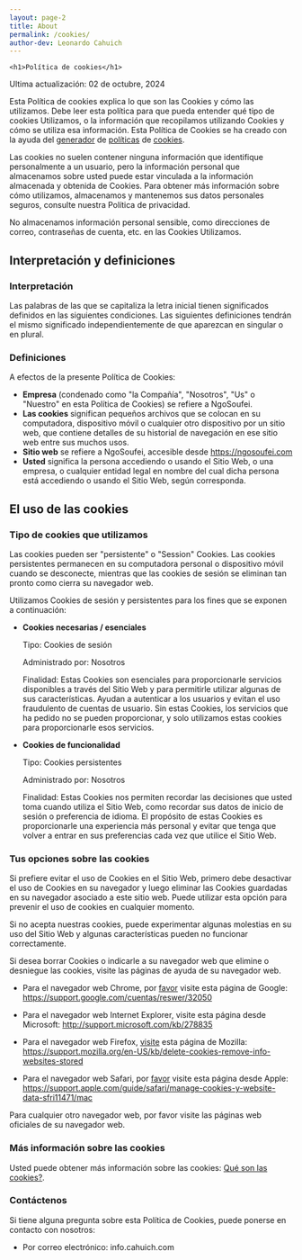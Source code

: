 ```yaml
---
layout: page-2
title: About
permalink: /cookies/
author-dev: Leonardo Cahuich
---
```

<script>
  /*<alert("hola");
  $('body').addClass('home');*/
  var elemento = document.querySelectorAll("body");
  for (var i = 0; i < elemento.length; i++) {
    elemento[i].classList.add("inicio-pages");
  }
</script>

<div class="marginador"></div>
<section id="Acercademi" class="sec sec-basica sec-basica-10 inicio-s-1" linknav1="Acerca de mi">
  <div id="Acercademi-centro2" class="centro" observadoranimaciones="animate">
    <div class="caja">
    
    <h1>Política de cookies</h1>
<p>Ultima actualización: 02 de octubre, 2024</p>
<p>Esta Política de cookies explica lo que son las Cookies y cómo las utilizamos. Debe leer esta política para que pueda entender qué tipo de cookies Utilizamos, o la información que recopilamos utilizando Cookies y cómo se utiliza esa información. Esta Política de Cookies se ha creado con la ayuda del <a href="https://www.privacypolicies.com/cookies-policy-generator/" target="_blank">generador</a> de <a href="https://www.privacypolicies.com/cookies-policy-generator/" target="_blank">políticas</a> de <a href="https://www.privacypolicies.com/cookies-policy-generator/" target="_blank">cookies</a>.</p>
<p>Las cookies no suelen contener ninguna información que identifique personalmente a un usuario, pero la información personal que almacenamos sobre usted puede estar vinculada a la información almacenada y obtenida de Cookies. Para obtener más información sobre cómo utilizamos, almacenamos y mantenemos sus datos personales seguros, consulte nuestra Política de privacidad.</p>
<p>No almacenamos información personal sensible, como direcciones de correo, contraseñas de cuenta, etc. en las Cookies Utilizamos.</p>
<h2>Interpretación y definiciones</h2>
<h3>Interpretación</h3>
<p>Las palabras de las que se capitaliza la letra inicial tienen significados definidos en las siguientes condiciones. Las siguientes definiciones tendrán el mismo significado independientemente de que aparezcan en singular o en plural.</p>
<h3>Definiciones</h3>
<p>A efectos de la presente Política de Cookies:</p>
<ul>
<li><strong>Empresa</strong> (condenado como "la Compañía", "Nosotros", "Us" o "Nuestro" en esta Política de Cookies) se refiere a NgoSoufei.</li>
<li><strong>Las cookies</strong> significan pequeños archivos que se colocan en su computadora, dispositivo móvil o cualquier otro dispositivo por un sitio web, que contiene detalles de su historial de navegación en ese sitio web entre sus muchos usos.</li>
<li><strong>Sitio web</strong> se refiere a NgoSoufei, accesible desde <a href="https://ngosoufei.com" rel="external nofollow noopener" target="_blank">https://ngosoufei.com</a></li>
<li><strong>Usted</strong> significa la persona accediendo o usando el Sitio Web, o una empresa, o cualquier entidad legal en nombre del cual dicha persona está accediendo o usando el Sitio Web, según corresponda.</li>
</ul>
<h2>El uso de las cookies</h2>
<h3>Tipo de cookies que utilizamos</h3>
<p>Las cookies pueden ser "persistente" o "Session" Cookies. Las cookies persistentes permanecen en su computadora personal o dispositivo móvil cuando se desconecte, mientras que las cookies de sesión se eliminan tan pronto como cierra su navegador web.</p>
<p>Utilizamos Cookies de sesión y persistentes para los fines que se exponen a continuación:</p>
<ul>
<li>
<p><strong>Cookies necesarias / esenciales</strong></p>
<p>Tipo: Cookies de sesión</p>
<p>Administrado por: Nosotros</p>
<p>Finalidad: Estas Cookies son esenciales para proporcionarle servicios disponibles a través del Sitio Web y para permitirle utilizar algunas de sus características. Ayudan a autenticar a los usuarios y evitan el uso fraudulento de cuentas de usuario. Sin estas Cookies, los servicios que ha pedido no se pueden proporcionar, y solo utilizamos estas cookies para proporcionarle esos servicios.</p>
</li>
<li>
<p><strong>Cookies de funcionalidad</strong></p>
<p>Tipo: Cookies persistentes</p>
<p>Administrado por: Nosotros</p>
<p>Finalidad: Estas Cookies nos permiten recordar las decisiones que usted toma cuando utiliza el Sitio Web, como recordar sus datos de inicio de sesión o preferencia de idioma. El propósito de estas Cookies es proporcionarle una experiencia más personal y evitar que tenga que volver a entrar en sus preferencias cada vez que utilice el Sitio Web.</p>
</li>
</ul>
<h3>Tus opciones sobre las cookies</h3>
<p>Si prefiere evitar el uso de Cookies en el Sitio Web, primero debe desactivar el uso de Cookies en su navegador y luego eliminar las Cookies guardadas en su navegador asociado a este sitio web. Puede utilizar esta opción para prevenir el uso de cookies en cualquier momento.</p>
<p>Si no acepta nuestras cookies, puede experimentar algunas molestias en su uso del Sitio Web y algunas características pueden no funcionar correctamente.</p>
<p>Si desea borrar Cookies o indicarle a su navegador web que elimine o desniegue las cookies, visite las páginas de ayuda de su navegador web.</p>
<ul>
<li>
<p>Para el navegador web Chrome, por <a href="https://support.google.com/accounts/answer/32050" rel="external nofollow noopener" target="_blank">favor</a> visite esta página de Google: <a href="https://support.google.com/accounts/answer/32050" rel="external nofollow noopener" target="_blank">https://support.google.com/cuentas/reswer/32050</a></p>
</li>
<li>
<p>Para el navegador web Internet Explorer, visite esta página desde Microsoft: <a href="http://support.microsoft.com/kb/278835" rel="external nofollow noopener" target="_blank">http://support.microsoft.com/kb/278835</a></p>
</li>
<li>
<p>Para el navegador web Firefox, <a href="https://support.mozilla.org/en-US/kb/delete-cookies-remove-info-websites-stored" rel="external nofollow noopener" target="_blank">visite</a> esta página de Mozilla: <a href="https://support.mozilla.org/en-US/kb/delete-cookies-remove-info-websites-stored" rel="external nofollow noopener" target="_blank">https://support.mozilla.org/en-US/kb/delete-cookies-remove-info-websites-stored</a></p>
</li>
<li>
<p>Para el navegador web Safari, por <a href="https://support.apple.com/guide/safari/manage-cookies-and-website-data-sfri11471/mac" rel="external nofollow noopener" target="_blank">favor</a> visite esta página desde Apple: <a href="https://support.apple.com/guide/safari/manage-cookies-and-website-data-sfri11471/mac" rel="external nofollow noopener" target="_blank">https://support.apple.com/guide/safari/manage-cookies-y-website-data-sfri11471/mac</a></p>
</li>
</ul>
<p>Para cualquier otro navegador web, por favor visite las páginas web oficiales de su navegador web.</p>
<h3>Más información sobre las cookies</h3>
<p>Usted puede obtener más información sobre las cookies: <a href="https://www.privacypolicies.com/blog/cookies/" target="_blank">Qué son las cookies?</a>.</p>
<h3>Contáctenos</h3>
<p>Si tiene alguna pregunta sobre esta Política de Cookies, puede ponerse en contacto con nosotros:</p>
<ul>
<li>Por correo electrónico: info.cahuich.com</li>
</ul> 
    <!--<h1>Cookies Policy</h1>
<p>Last updated: October 02, 2024</p>
<p>This Cookies Policy explains what Cookies are and how We use them. You should read this policy so You can understand what type of cookies We use, or the information We collect using Cookies and how that information is used. This Cookies Policy has been created with the help of the <a href="https://www.privacypolicies.com/cookies-policy-generator/" target="_blank">Cookies Policy Generator</a>.</p>
<p>Cookies do not typically contain any information that personally identifies a user, but personal information that we store about You may be linked to the information stored in and obtained from Cookies. For further information on how We use, store and keep your personal data secure, see our Privacy Policy.</p>
<p>We do not store sensitive personal information, such as mailing addresses, account passwords, etc. in the Cookies We use.</p>
<h2>Interpretation and Definitions</h2>
<h3>Interpretation</h3>
<p>The words of which the initial letter is capitalized have meanings defined under the following conditions. The following definitions shall have the same meaning regardless of whether they appear in singular or in plural.</p>
<h3>Definitions</h3>
<p>For the purposes of this Cookies Policy:</p>
<ul>
<li><strong>Company</strong> (referred to as either &quot;the Company&quot;, &quot;We&quot;, &quot;Us&quot; or &quot;Our&quot; in this Cookies Policy) refers to NgoSoufei.</li>
<li><strong>Cookies</strong> means small files that are placed on Your computer, mobile device or any other device by a website, containing details of your browsing history on that website among its many uses.</li>
<li><strong>Website</strong> refers to NgoSoufei, accessible from <a href="https://ngosoufei.com" rel="external nofollow noopener" target="_blank">https://ngosoufei.com</a></li>
<li><strong>You</strong> means the individual accessing or using the Website, or a company, or any legal entity on behalf of which such individual is accessing or using the Website, as applicable.</li>
</ul>
<h2>The use of the Cookies</h2>
<h3>Type of Cookies We Use</h3>
<p>Cookies can be &quot;Persistent&quot; or &quot;Session&quot; Cookies. Persistent Cookies remain on your personal computer or mobile device when You go offline, while Session Cookies are deleted as soon as You close your web browser.</p>
<p>We use both session and persistent Cookies for the purposes set out below:</p>
<ul>
<li>
<p><strong>Necessary / Essential Cookies</strong></p>
<p>Type: Session Cookies</p>
<p>Administered by: Us</p>
<p>Purpose: These Cookies are essential to provide You with services available through the Website and to enable You to use some of its features. They help to authenticate users and prevent fraudulent use of user accounts. Without these Cookies, the services that You have asked for cannot be provided, and We only use these Cookies to provide You with those services.</p>
</li>
<li>
<p><strong>Functionality Cookies</strong></p>
<p>Type: Persistent Cookies</p>
<p>Administered by: Us</p>
<p>Purpose: These Cookies allow us to remember choices You make when You use the Website, such as remembering your login details or language preference. The purpose of these Cookies is to provide You with a more personal experience and to avoid You having to re-enter your preferences every time You use the Website.</p>
</li>
</ul>
<h3>Your Choices Regarding Cookies</h3>
<p>If You prefer to avoid the use of Cookies on the Website, first You must disable the use of Cookies in your browser and then delete the Cookies saved in your browser associated with this website. You may use this option for preventing the use of Cookies at any time.</p>
<p>If You do not accept Our Cookies, You may experience some inconvenience in your use of the Website and some features may not function properly.</p>
<p>If You'd like to delete Cookies or instruct your web browser to delete or refuse Cookies, please visit the help pages of your web browser.</p>
<ul>
<li>
<p>For the Chrome web browser, please visit this page from Google: <a href="https://support.google.com/accounts/answer/32050" rel="external nofollow noopener" target="_blank">https://support.google.com/accounts/answer/32050</a></p>
</li>
<li>
<p>For the Internet Explorer web browser, please visit this page from Microsoft: <a href="http://support.microsoft.com/kb/278835" rel="external nofollow noopener" target="_blank">http://support.microsoft.com/kb/278835</a></p>
</li>
<li>
<p>For the Firefox web browser, please visit this page from Mozilla: <a href="https://support.mozilla.org/en-US/kb/delete-cookies-remove-info-websites-stored" rel="external nofollow noopener" target="_blank">https://support.mozilla.org/en-US/kb/delete-cookies-remove-info-websites-stored</a></p>
</li>
<li>
<p>For the Safari web browser, please visit this page from Apple: <a href="https://support.apple.com/guide/safari/manage-cookies-and-website-data-sfri11471/mac" rel="external nofollow noopener" target="_blank">https://support.apple.com/guide/safari/manage-cookies-and-website-data-sfri11471/mac</a></p>
</li>
</ul>
<p>For any other web browser, please visit your web browser's official web pages.</p>
<h3>More Information about Cookies</h3>
<p>You can learn more about cookies: <a href="https://www.privacypolicies.com/blog/cookies/" target="_blank">What Are Cookies?</a>.</p>
<h3>Contact Us</h3>
<p>If you have any questions about this Cookies Policy, You can contact us:</p>
<ul>
<li>By email: info@cahuich.com</li>
</ul>--> 
    </div>
  </div>
</section>

<!--<div class="row"> <div class="col-xl-10 mx-auto"> <div class="paper"> <header class="text-center"> <h2 class="m-auto">POLÍTICA DE COOKIES</h2> <h4><span class="blanc-space ng-binding">https://ngosoufei.com/</span></h4> </header> <div> <p>El acceso a este Sitio Web puede implicar la utilización de cookies. Las cookies son pequeñas cantidades de información que se almacenan en el navegador utilizado por cada Usuario —en los distintos dispositivos que pueda utilizar para navegar— para que el servidor recuerde cierta información que posteriormente y únicamente el servidor que la implementó leerá. Las cookies facilitan la navegación, la hacen más amigable, y no dañan el dispositivo de navegación.</p> <p>Las cookies son procedimientos automáticos de recogida de información relativa a las preferencias determinadas por el Usuario durante su visita al Sitio Web con el fin de reconocerlo como Usuario, y personalizar su experiencia y el uso del Sitio Web, y pueden también, por ejemplo, ayudar a identificar y resolver errores.</p> <p>La información recabada a través de las cookies puede incluir la fecha y hora de visitas al Sitio Web, las páginas visionadas, el tiempo que ha estado en el Sitio Web y los sitios visitados justo antes y después del mismo. Sin embargo, ninguna cookie permite que esta misma pueda contactarse con el número de teléfono del Usuario o con cualquier otro medio de contacto personal. Ninguna cookie puede extraer información del disco duro del Usuario o robar información personal. La única manera de que la información privada del Usuario forme parte del archivo Cookie es que el usuario dé personalmente esa información al servidor.</p> <p>Las cookies que permiten identificar a una persona se consideran datos personales. Por tanto, a las mismas les será de aplicación la Política de Privacidad anteriormente descrita. En este sentido, para la utilización de las mismas será necesario el consentimiento del Usuario. Este consentimiento será comunicado, en base a una elección auténtica, ofrecido mediante una decisión afirmativa y positiva, antes del tratamiento inicial, removible y documentado.</p> <div ng-show="hasPersonalCookies == 'Sí'" class=""> <h4>Cookies propias</h4> <p>Son aquellas cookies que son enviadas al ordenador o dispositivo del Usuario y gestionadas exclusivamente por <span class="blanc-space ng-binding">Leonardo Cahuich</span> para el mejor funcionamiento del Sitio Web. La información que se recaba se emplea para mejorar la calidad del Sitio Web y su Contenido y su experiencia como Usuario. Estas cookies permiten reconocer al Usuario como visitante recurrente del Sitio Web y adaptar el contenido para ofrecerle contenidos que se ajusten a sus preferencias.</p> </div> <div class="thirdCookies ng-hide" ng-show="hasThirdCookies == 'Sí'"> <h4>Cookies de terceros</h4> <p>Son cookies utilizadas y gestionadas por entidades externas que proporcionan a <span class="blanc-space ng-binding">Leonardo Cahuich</span> servicios solicitados por este mismo para mejorar el Sitio Web y la experiencia del usuario al navegar en el Sitio Web. Los principales objetivos para los que se utilizan cookies de terceros son la obtención de estadísticas de accesos y analizar la información de la navegación, es decir, cómo interactúa el Usuario con el Sitio Web.</p> <p>La información que se obtiene se refiere, por ejemplo, al número de páginas visitadas, el idioma, el lugar a la que la dirección IP desde el que accede el Usuario, el número de Usuarios que acceden, la frecuencia y reincidencia de las visitas, el tiempo de visita, el navegador que usan, el operador o tipo de dispositivo desde el que se realiza la visita. Esta información se utiliza para mejorar el Sitio Web, y detectar nuevas necesidades para ofrecer a los Usuarios un Contenido y/o servicio de óptima calidad. En todo caso, la información se recopila de forma anónima y se elaboran informes de tendencias del Sitio Web sin identificar a usuarios individuales.</p> <p>Puede obtener más información sobre las cookies, la información sobre la privacidad, o consultar la descripción del tipo de cookies que se utiliza, sus principales características, periodo de expiración, etc. en el siguiente(s) enlace(s):</p> <pre><span class="blanc-space"><p class="text-wrap ng-binding"></p></span></pre> <p>La(s) entidad(es) encargada(s) del suministro de cookies podrá(n) ceder esta información a terceros, siempre y cuando lo exija la ley o sea un tercero el que procese esta información para dichas entidades.</p> </div> <div ng-show="hasSocial == 'Sí'" class="ng-hide"> <h4>Cookies de redes sociales</h4> <p><span class="blanc-space ng-binding">Leonardo Cahuich</span> incorpora plugins de redes sociales, que permiten acceder a las mismas a partir del Sitio Web. Por esta razón, las cookies de redes sociales pueden almacenarse en el navegador del Usuario. Los titulares de dichas redes sociales disponen de sus propias políticas de protección de datos y de cookies, siendo ellos mismos, en cada caso, responsables de sus propios ficheros y de sus propias prácticas de privacidad. El Usuario debe referirse a las mismas para informarse acerca de dichas cookies y, en su caso, del tratamiento de sus datos personales. Únicamente a título informativo se indican a continuación los enlaces en los que se pueden consultar dichas políticas de privacidad y/o de cookies:</p> <ul> <li>Facebook: <a class="text-info" href="https://www.facebook.com/policies/cookies/">https://www.facebook.com/policies/cookies/</a></li> <li>Twitter: <a class="text-info" href="https://twitter.com/es/privacy">https://twitter.com/es/privacy</a></li> <li>Instagram: <a class="text-info" href="https://help.instagram.com/1896641480634370?ref=ig">https://help.instagram.com/1896641480634370?ref=ig</a></li> <li>YouTube: <a class="text-info" href="https://policies.google.com/privacy?hl=es-419&amp;gl=mx">https://policies.google.com/privacy?hl=es-419&amp;gl=mx</a></li> <li>Pinterest: <a class="text-info" href="https://policy.pinterest.com/es/privacy-policy">https://policy.pinterest.com/es/privacy-policy</a></li> <li>LinkedIn: <a class="text-info" href="https://www.linkedin.com/legal/cookie-policy?trk=hp-cookies">https://www.linkedin.com/legal/cookie-policy?trk=hp-cookies</a></li> </ul> </div> <h4>Deshabilitar, rechazar y eliminar cookies</h4> <p>El Usuario puede deshabilitar, rechazar y eliminar las cookies —total o parcialmente— instaladas en su dispositivo mediante la configuración de su navegador (entre los que se encuentran, por ejemplo, Chrome, Firefox, Safari, Explorer). En este sentido, los procedimientos para rechazar y eliminar las cookies pueden diferir de un navegador de Internet a otro. En consecuencia, el Usuario debe acudir a las instrucciones facilitadas por el propio navegador de Internet que esté utilizando. En el supuesto de que rechace el uso de cookies —total o parcialmente— podrá seguir usando el Sitio Web, si bien podrá tener limitada la utilización de algunas de las prestaciones del mismo.</p> <p>Este documento de Política de Cookies ha sido creado mediante el generador de <a class="text-body text-decoration-none" href="https://textos-legales.edgartamarit.com/">plantilla de política de cookies web gratis</a> online el día 02/10/2024.</p> </div> </div> </div> </div> -->
